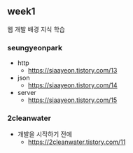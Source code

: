 ## week1
웹 개발 배경 지식 학습

### seungyeonpark
- http
  - https://siaayeon.tistory.com/13
- json 
  - https://siaayeon.tistory.com/14
- server 
  - https://siaayeon.tistory.com/15

### 2cleanwater
- 개발을 시작하기 전에
  - https://2cleanwater.tistory.com/11
